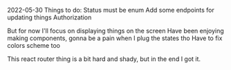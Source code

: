 2022-05-30
Things to do:
    Status must be enum
    Add some endpoints for updating things
    Authorization

But for now I'll focus on displaying things on the screen
Have been enjoying making components, gonna be a pain when I plug the states tho
Have to fix colors scheme too

This react router thing is a bit hard and shady, but in the end I got it.